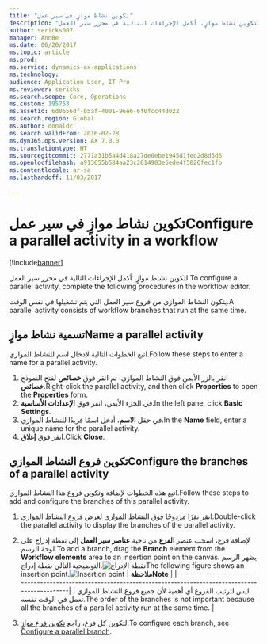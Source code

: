 ```yaml
---
title: "تكوين نشاط موازٍ في سير عمل"
description: "لتكوين نشاط موازٍ، أكمل الإجراءات التالية في محرر سير العمل."
author: sericks007
manager: AnnBe
ms.date: 06/20/2017
ms.topic: article
ms.prod: 
ms.service: dynamics-ax-applications
ms.technology: 
audience: Application User, IT Pro
ms.reviewer: sericks
ms.search.scope: Core, Operations
ms.custom: 195753
ms.assetid: 6d0656df-b5af-4001-96e6-6f0fcc44d022
ms.search.region: Global
ms.author: donaldc
ms.search.validFrom: 2016-02-28
ms.dyn365.ops.version: AX 7.0.0
ms.translationtype: HT
ms.sourcegitcommit: 2771a31b5a4d418a27de0ebe1945d1fed2d8d6d6
ms.openlocfilehash: a913655b584aa23c2614903e6ede4f5826fec1fb
ms.contentlocale: ar-sa
ms.lasthandoff: 11/03/2017

---
```


# <a name="configure-a-parallel-activity-in-a-workflow"></a><span data-ttu-id="b980c-103">تكوين نشاط موازٍ في سير عمل</span><span class="sxs-lookup"><span data-stu-id="b980c-103">Configure a parallel activity in a workflow</span></span>

[!include[banner](../includes/banner.md)]


<span data-ttu-id="b980c-104">لتكوين نشاط موازٍ، أكمل الإجراءات التالية في محرر سير العمل.</span><span class="sxs-lookup"><span data-stu-id="b980c-104">To configure a parallel activity, complete the following procedures in the workflow editor.</span></span>

<span data-ttu-id="b980c-105">يتكون النشاط الموازي من فروع سير العمل التي يتم تشغيلها في نفس الوقت.</span><span class="sxs-lookup"><span data-stu-id="b980c-105">A parallel activity consists of workflow branches that run at the same time.</span></span>

## <a name="name-a-parallel-activity"></a><span data-ttu-id="b980c-106">تسمية نشاط موازٍ</span><span class="sxs-lookup"><span data-stu-id="b980c-106">Name a parallel activity</span></span>
<span data-ttu-id="b980c-107">اتبع الخطوات التالية لإدخال اسم للنشاط الموازي.</span><span class="sxs-lookup"><span data-stu-id="b980c-107">Follow these steps to enter a name for a parallel activity.</span></span>
1.  <span data-ttu-id="b980c-108">انقر بالزر الأيمن فوق النشاط الموازي، ثم انقر فوق **خصائص** لفتح النموذج **خصائص**.</span><span class="sxs-lookup"><span data-stu-id="b980c-108">Right-click the parallel activity, and then click **Properties** to open the **Properties** form.</span></span>
2.  <span data-ttu-id="b980c-109">في الجزء الأيمن، انقر فوق **الإعدادات الأساسية‬**.</span><span class="sxs-lookup"><span data-stu-id="b980c-109">In the left pane, click **Basic Settings**.</span></span>
3.  <span data-ttu-id="b980c-110">في حقل **الاسم**، أدخل اسمًا فريدًا للنشاط الموازي.</span><span class="sxs-lookup"><span data-stu-id="b980c-110">In the **Name** field, enter a unique name for the parallel activity.</span></span>
4.  <span data-ttu-id="b980c-111">انقر فوق **إغلاق**.</span><span class="sxs-lookup"><span data-stu-id="b980c-111">Click **Close**.</span></span>

## <a name="configure-the-branches-of-a-parallel-activity"></a><span data-ttu-id="b980c-112">تكوين فروع النشاط الموازي</span><span class="sxs-lookup"><span data-stu-id="b980c-112">Configure the branches of a parallel activity</span></span>
<span data-ttu-id="b980c-113">اتبع هذه الخطوات لإضافة وتكوين فروع هذا النشاط الموازي.</span><span class="sxs-lookup"><span data-stu-id="b980c-113">Follow these steps to add and configure the branches of this parallel activity.</span></span>
1.  <span data-ttu-id="b980c-114">انقر نقرًا مزدوجًا فوق النشاط الموازي لعرض فروع النشاط الموازي.</span><span class="sxs-lookup"><span data-stu-id="b980c-114">Double-click the parallel activity to display the branches of the parallel activity.</span></span>
2.  <span data-ttu-id="b980c-115">لإضافة فرع، اسحب عنصر **الفرع** من ناحية **عناصر سير العمل** إلى نقطة إدراج على لوحة الرسم.</span><span class="sxs-lookup"><span data-stu-id="b980c-115">To add a branch, drag the **Branch** element from the **Workflow elements** area to an insertion point on the canvas.</span></span> <span data-ttu-id="b980c-116">يظهر الرسم التوضيحية التالي نقطة إدراج.![نقطة الإدراج](./media/workflow_insertionpoint.gif)</span><span class="sxs-lookup"><span data-stu-id="b980c-116">The following figure shows an insertion point.![Insertion point](./media/workflow_insertionpoint.gif)</span></span>
    | <span data-ttu-id="b980c-117">**ملاحظة**</span><span class="sxs-lookup"><span data-stu-id="b980c-117">**Note**</span></span>                                                                                                         |
    |------------------------------------------------------------------------------------------------------------------|
    | <span data-ttu-id="b980c-118">ليس لترتيب الفروع أي أهمية لأن جميع فروع النشاط الموازي تعمل في الوقت نفسه.</span><span class="sxs-lookup"><span data-stu-id="b980c-118">The order of the branches is not important because all the branches of a parallel activity run at the same time.</span></span> |

3.  <span data-ttu-id="b980c-119">لتكوين كل فرع، راجع [تكوين فرع موازٍ](configure-parallel-branch-workflow.md).</span><span class="sxs-lookup"><span data-stu-id="b980c-119">To configure each branch, see [Configure a parallel branch](configure-parallel-branch-workflow.md).</span></span>






